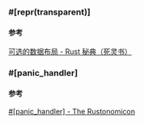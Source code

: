 

### \#\[repr(transparent)\]


#### 参考
[可选的数据布局 - Rust 秘典（死灵书）](https://nomicon.purewhite.io/other-reprs.html#reprtransparent)

### \#\[panic_handler]

#### 参考
[#\[panic\_handler\] - The Rustonomicon](https://doc.rust-lang.org/nomicon/panic-handler.html)
